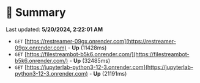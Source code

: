 # 📖 Summary
Last updated: **5/20/2024, 2:22:01 AM**

- `GET` [https://restreamer-09gx.onrender.com](https://restreamer-09gx.onrender.com) - **Up** (11428ms)
- `GET` [https://filestreambot-b5k6.onrender.com/](https://filestreambot-b5k6.onrender.com/) - **Up** (32485ms)
- `GET` [https://jupyterlab-python3-12-3.onrender.com](https://jupyterlab-python3-12-3.onrender.com) - **Up** (21191ms)
